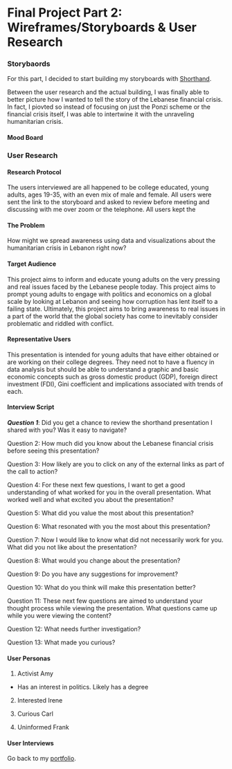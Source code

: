 # **Final Project Part 2: Wireframes/Storyboards & User Research**

### **Storybaords**
For this part, I decided to start building my storyboards with [Shorthand](https://preview.shorthand.com/GTJGVgN8AGG8TgSj). 

Between the user research and the actual building, I was finally able to better picture how I wanted to tell the story of the Lebanese financial crisis. In fact, I piovted so instead of focusing on just the Ponzi scheme or the financial crisis itself, I was able to intertwine it with the unraveling humanitarian crisis. 

#### Mood Board

####


### **User Research**


#### **Research Protocol**
The users interviewed are all happened to be college educated, young adults, ages 19-35, with an even mix of male and female.
All users were sent the link to the storyboard and asked to review before meeting and discussing with me over zoom or the telephone. All users kept the 


#### **The Problem**
How might we spread awareness using data and visualizations about the humanitarian crisis in Lebanon right now?


#### **Target Audience**
This project aims to inform and educate young adults on the very pressing and real issues faced by the Lebanese people today. This project aims to prompt young adults to engage with politics and economics on a global scale by looking at Lebanon and seeing how corruption has lent itself to a failing state. Ultimately, this project aims to bring awareness to real issues in a part of the world that the global society has come to inevitably consider problematic and riddled with conflict.


#### **Representative Users**
This presentation is intended for young adults that have either obtained or are working on their college degrees. They need not to have a fluency in data analysis but should be able to understand a graphic and basic economic concepts such as gross domestic product (GDP), foreign direct investment (FDI), Gini coefficient and implications associated with trends of each.

#### **Interview Script**
***Question 1***: Did you get a chance to review the shorthand presentation I shared with you? Was it easy to navigate?

Question 2: How much did you know about the Lebanese financial crisis before seeing this presentation?

Question 3:  How likely are you to click on any of the external links as part of the call to action?

Question 4: For these next few questions, I want to get a good understanding of what worked for you in the overall presentation. What worked well and what excited you about the presentation? 

Question 5: What did you value the most about this presentation?

Question 6: What resonated with you the most about this presentation?

Question 7: Now I would like to know what did not necessarily work for you. What did you not like about the presentation?

Question 8: What would you change about the presentation?

Question 9: Do you have any suggestions for improvement?

Question 10: What do you think will make this presentation better?

Question 11: These next few questions are aimed to understand your thought process while viewing the presentation. What questions came up while you were viewing the content? 

Question 12: What needs further investigation? 

Question 13: What made you curious?

#### **User Personas**

1. Activist Amy
+ Has an interest in politics. Likely has a degree 

2. Interested Irene

3. Curious Carl

4. Uninformed Frank


#### **User Interviews**


Go back to my [portfolio](https://haleemaahmad.github.io/Telling-Stories-w-Data/).
